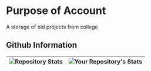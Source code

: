 # Purpose of Account
A storage of old projects from college

## Github Information

|![Repository Stats](https://github-readme-stats.vercel.app/api?username=RoddickM&show_icons=true&count_private=true) | ![Your Repository's Stats](https://github-readme-stats.vercel.app/api/top-langs/?username=RMbackup&theme=blue-green&count_private=true&hide=cython,smarty) |
|--|--|

